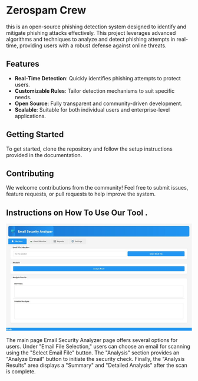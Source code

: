# Zerospam Crew

this is an open-source phishing detection system designed to identify and mitigate phishing attacks effectively. This project leverages advanced algorithms and techniques to analyze and detect phishing attempts in real-time, providing users with a robust defense against online threats.

## Features
- **Real-Time Detection**: Quickly identifies phishing attempts to protect users.
- **Customizable Rules**: Tailor detection mechanisms to suit specific needs.
- **Open Source**: Fully transparent and community-driven development.
- **Scalable**: Suitable for both individual users and enterprise-level applications.

## Getting Started
To get started, clone the repository and follow the setup instructions provided in the documentation.

## Contributing
We welcome contributions from the community! Feel free to submit issues, feature requests, or pull requests to help improve the system.

## Instructions on How To Use Our Tool .
 ![image alt](https://github.com/jhagansharma/inbox-shield/blob/536b03aff00c921b2803a4272866db5215401436/images/editedbase.jpg)

The main page Email Security Analyzer page offers several options for users. Under "Email File Selection," users can choose an email for scanning using the "Select Email File" button. The "Analysis" section provides an "Analyze Email" button to initiate the security check. Finally, the "Analysis Results" area displays a "Summary" and "Detailed Analysis" after the scan is complete.
